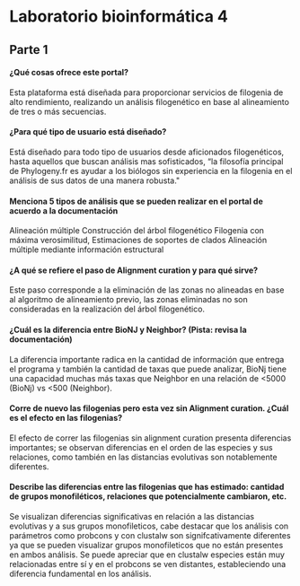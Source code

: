 # Laboratorio bioinformática 4

## Parte 1

####  ¿Qué cosas ofrece este portal?

Esta plataforma está diseñada para proporcionar servicios de filogenia  de alto rendimiento, realizando un análisis filogenético en base al alineamiento de tres o más secuencias.

#### ¿Para qué tipo de usuario está diseñado?

Está diseñado para todo tipo de usuarios desde aficionados filogenéticos, hasta aquellos que buscan análisis mas sofisticados, “la filosofía principal de Phylogeny.fr es ayudar a los biólogos sin experiencia en la filogenia en el análisis de sus datos de una manera robusta."
 
 ####  Menciona 5 tipos de análisis que se pueden realizar en el portal de acuerdo a la documentación
Alineación múltiple
 Construcción del árbol filogenético 
Filogenia con máxima verosimilitud, 
Estimaciones de soportes de clados
Alineación múltiple mediante información estructural

#### ¿A qué se refiere el paso de Alignment curation y para qué sirve?

Este paso corresponde a la eliminación de las zonas no alineadas en base  al algoritmo de alineamiento previo, las zonas eliminadas  no son consideradas en la realización del árbol filogenético.

#### ¿Cuál es la diferencia entre BioNJ y Neighbor? (Pista: revisa la documentación)

La diferencia importante radica  en la cantidad de información que  entrega el programa y también  la cantidad de taxas que puede analizar, BioNj tiene una capacidad muchas más taxas que Neighbor en una relación de <5000 (BioNj)  vs <500 (Neighbor).

#### Corre de nuevo las filogenias pero esta vez sin Alignment curation. ¿Cuál es el efecto en las filogenias?

 El efecto de correr las filogenias sin alignment curation presenta diferencias importantes; se observan diferencias en el orden de las especies y  sus relaciones, como también en las distancias evolutivas son notablemente diferentes.

#### Describe las diferencias entre las filogenias que has estimado: cantidad de grupos monofiléticos, relaciones que potencialmente cambiaron, etc.

Se visualizan diferencias significativas en relación a las distancias evolutivas y a sus grupos monofileticos, cabe destacar que los análisis con parámetros como probcons y con clustalw son signifcativamente diferentes ya que se pueden visualizar grupos monofileticos que no están presentes en ambos análisis. Se puede apreciar que en clustalw especies están muy relacionadas entre sí y en el probcons se ven distantes, estableciendo una diferencia fundamental en los análisis.

